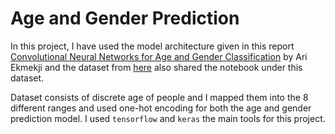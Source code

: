 # Age and Gender Prediction

In this project, I have used the model architecture given in this report [Convolutional Neural Networks for Age and Gender Classification](http://cs231n.stanford.edu/reports/2016/pdfs/003_Report.pdf) by Ari Ekmekji and the dataset from [here](https://www.kaggle.com/ttungl/adience-benchmark-gender-and-age-classification) also shared the notebook under this dataset.

Dataset consists of discrete age of people and I mapped them into the 8 different ranges and used one-hot encoding for both the age and gender prediction model. I used `tensorflow` and `keras` the main tools for this project.
